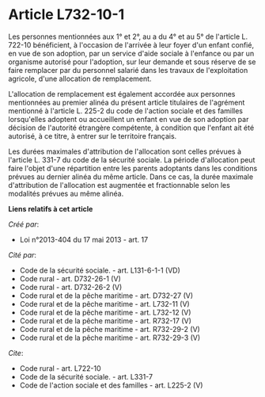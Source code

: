 # Article L732-10-1

Les personnes mentionnées aux 1° et 2°, au a du 4° et au 5° de l'article L. 722-10 bénéficient, à l'occasion de l'arrivée à
leur foyer d'un enfant confié, en vue de son adoption, par un service d'aide sociale à l'enfance ou par un organisme autorisé
pour l'adoption, sur leur demande et sous réserve de se faire remplacer par du personnel salarié dans les travaux de
l'exploitation agricole, d'une allocation de remplacement. 

L'allocation de remplacement est également accordée aux personnes mentionnées au premier alinéa du présent article titulaires
de l'agrément mentionné à l'article L. 225-2 du code de l'action sociale et des familles lorsqu'elles adoptent ou accueillent
un enfant en vue de son adoption par décision de l'autorité étrangère compétente, à condition que l'enfant ait été autorisé,
à ce titre, à entrer sur le territoire français. 

Les durées maximales d'attribution de l'allocation sont celles prévues à l'article L. 331-7 du code de la sécurité sociale.
La période d'allocation peut faire l'objet d'une répartition entre les parents adoptants dans les conditions prévues au
dernier alinéa du même article. Dans ce cas, la durée maximale d'attribution de l'allocation est augmentée et fractionnable
selon les modalités prévues au même alinéa.

**Liens relatifs à cet article**

_Créé par_:

  - Loi n°2013-404 du 17 mai 2013 - art. 17

_Cité par_:

  - Code de la sécurité sociale. - art. L131-6-1-1 (VD)
  - Code rural - art. D732-26-1 (V)
  - Code rural - art. D732-26-2 (V)
  - Code rural et de la pêche maritime - art. D732-27 (V)
  - Code rural et de la pêche maritime - art. L732-11 (V)
  - Code rural et de la pêche maritime - art. L732-12 (V)
  - Code rural et de la pêche maritime - art. R732-17 (V)
  - Code rural et de la pêche maritime - art. R732-29-2 (V)
  - Code rural et de la pêche maritime - art. R732-29-3 (V)

_Cite_:

  - Code rural - art. L722-10
  - Code de la sécurité sociale. - art. L331-7
  - Code de l'action sociale et des familles - art. L225-2 (V)
